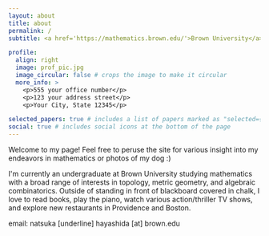 ```yaml
---
layout: about
title: about
permalink: /
subtitle: <a href='https://mathematics.brown.edu/'>Brown University</a>.

profile:
  align: right
  image: prof_pic.jpg
  image_circular: false # crops the image to make it circular
  more_info: >
    <p>555 your office number</p>
    <p>123 your address street</p>
    <p>Your City, State 12345</p>

selected_papers: true # includes a list of papers marked as "selected={true}"
social: true # includes social icons at the bottom of the page
---
```


Welcome to my page! Feel free to peruse the site for various insight into my endeavors in mathematics or photos of my dog :)

I'm currently an undergraduate at Brown University studying mathematics with a broad range of interests in topology, metric geometry, and algebraic combinatorics. Outside of standing in front of blackboard covered in chalk, I love to read books, play the piano, watch various action/thriller TV shows, and explore new restaurants in Providence and Boston.

email: natsuka [underline] hayashida [at] brown.edu
